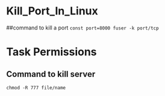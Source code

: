 # Kill_Port_In_Linux
  ##command to kill a port
  ``
  const port=8000
  fuser -k port/tcp
  ``
  

# Task Permissions

  ## Command to kill server
  
  `chmod -R 777 file/name`
  

